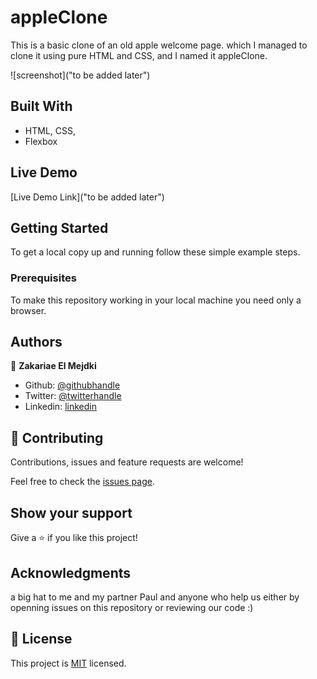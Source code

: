 # appleClone

> 
This is a basic clone of an old apple welcome page. which I managed to clone it using pure HTML and CSS, and I named it appleClone.

![screenshot]("to be added later")

## Built With

- HTML, CSS,
- Flexbox

## Live Demo

[Live Demo Link]("to be added later")


## Getting Started

To get a local copy up and running follow these simple example steps.

### Prerequisites
To make this repository working in your local machine you need only a browser.

## Authors

👤 **Zakariae El Mejdki**

- Github: [@githubhandle](https://github.com/elmejdki)
- Twitter: [@twitterhandle](https://twitter.com/0ca7848f87ab470)
- Linkedin: [linkedin](https://www.linkedin.com/in/zakariae-el-mejdki-644898139/)

## 🤝 Contributing

Contributions, issues and feature requests are welcome!

Feel free to check the [issues page](https://github.com/elmejdki/appleClone/issues).

## Show your support

Give a ⭐️ if you like this project!

## Acknowledgments

a big hat to me and my partner Paul and anyone who help us either by openning issues on this repository or reviewing our code :)

## 📝 License

This project is [MIT](lic.url) licensed.
